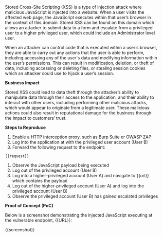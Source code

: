 Stored Cross-Site Scripting (XSS) is a type of injection attack where malicious JavaScript is injected into a website. When a user visits the affected web page, the JavaScript executes within that user’s browser in the context of this domain. Stored XSS can be found on this domain which allows an attacker to submit data to a form and escalate from a privileged user to a higher privileged user, which could include an Administrator level user. 

When an attacker can control code that is executed within a user’s browser, they are able to carry out any actions that the user is able to perform, including accessing any of the user's data and modifying information within the user’s permissions. This can result in modification, deletion, or theft of data, including accessing or deleting files, or stealing session cookies which an attacker could use to hijack a user’s session.
  
**Business Impact**

Stored XSS could lead to data theft through the attacker’s ability to manipulate data through their access to the application, and their ability to interact with other users, including performing other malicious attacks, which would appear to originate from a legitimate user. These malicious actions could also result in reputational damage for the business through the impact to customers’ trust.

**Steps to Reproduce**

1. Enable a HTTP interception proxy, such as Burp Suite or OWASP ZAP
1. Log into the application at with the privileged user account (User B)
1. Forward the following request to the endpoint:

```HTTP
{{request}}
```

1. Observe the JavaScript payload being executed
1. Log out of the privileged account (User B)
1. Log into a higher-privileged account (User A) and navigate to {{url}} which contains the payload
1. Log out of the higher-privileged account (User A) and log into the privileged account (User B)
1. Observe the privileged account (User B) has gained escalated privileges

**Proof of Concept (PoC)**

Below is a screenshot demonstrating the injected JavaScript executing at the vulnerable endpoint, {{URL}}:

{{screenshot}}

